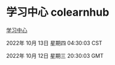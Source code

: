 # 学习中心 colearnhub
[学习中心](http://27.19.33.125:56308/colearnhub/)

2022年 10月 13日 星期四 04:30:03 CST

2022年 10月 12日 星期三 20:30:03 GMT
